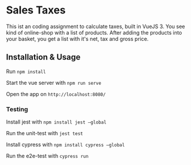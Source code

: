 # Sales Taxes

This ist an coding assignment to calculate taxes, built in VueJS 3. You see kind of online-shop with a list of products. After adding the products into your basket, you get a list with it's net, tax and gross price.

## Installation & Usage

Run `npm install`

Start the vue server with `npm run serve`

Open the app on `http://localhost:8080/`

### Testing

Install jest with `npm install jest —global`

Run the unit-test with `jest test`

Install cypress with `npm install cypress —global`

Run the e2e-test with `cypress run`
